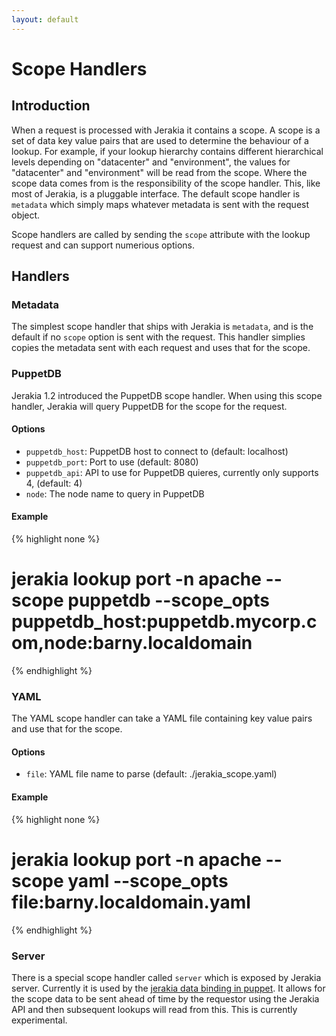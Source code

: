 ```yaml
---
layout: default
---
```


# Scope Handlers

## Introduction 

When a request is processed with Jerakia it contains a scope.  A scope is a set of data key value pairs that are used to determine the behaviour of a lookup.  For example, if your lookup hierarchy contains different hierarchical levels depending on "datacenter" and "environment", the values for "datacenter" and "environment" will be read from the scope.   Where the scope data comes from is the responsibility of the scope handler.  This, like most of Jerakia, is a pluggable interface.   The default scope handler is `metadata` which simply maps whatever metadata is sent with the request object.

Scope handlers are called by sending the `scope` attribute with the lookup request and can support numerious options.

## Handlers

### Metadata

The simplest scope handler that ships with Jerakia is `metadata`, and is the default if no `scope` option is sent with the request.  This handler simplies copies the metadata sent with each request and uses that for the scope.

### PuppetDB

Jerakia 1.2 introduced the PuppetDB scope handler. When using this scope handler, Jerakia will query PuppetDB for the scope for the request.

#### Options

* `puppetdb_host`:  PuppetDB host to connect to (default: localhost)
* `puppetdb_port`: Port to use (default: 8080)
* `puppetdb_api`: API to use for PuppetDB quieres, currently only supports 4, (default: 4)
* `node`: The node name to query in PuppetDB

#### Example

{% highlight none %}
# jerakia lookup port -n apache --scope puppetdb --scope_opts puppetdb_host:puppetdb.mycorp.com,node:barny.localdomain
{% endhighlight %}


### YAML

The YAML scope handler can take a YAML file containing key value pairs and use that for the scope.

#### Options

* `file`: YAML file name to parse (default: ./jerakia_scope.yaml)

#### Example

{% highlight none %}
# jerakia lookup port -n apache --scope yaml --scope_opts file:barny.localdomain.yaml
{% endhighlight %}

### Server

There is a special scope handler called `server` which is exposed by Jerakia server.  Currently it is used by the [jerakia data binding in puppet](https://github.com/jerakia/jerakia-puppet).  It allows for the scope data to be sent ahead of time by the requestor using the Jerakia API and then subsequent lookups will read from this.  This is currently experimental.


